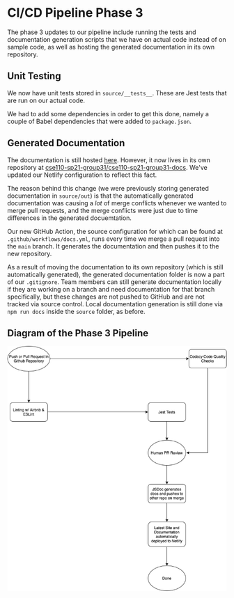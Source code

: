 # CI/CD Pipeline Phase 3

The phase 3 updates to our pipeline include running the tests and documentation generation scripts that we have on actual code instead of on sample code, as well as hosting the generated documentation in its own repository.

## Unit Testing

We now have unit tests stored in `source/__tests__`. These are Jest tests that are run on our actual code.

We had to add some dependencies in order to get this done, namely a couple of Babel dependencies that were added to `package.json`.

## Generated Documentation

The documentation is still hosted [here](https://cse110-sp21-group31-docs.netlify.app/). However, it now lives in its own repository at [cse110-sp21-group31/cse110-sp21-group31-docs](https://github.com/cse110-sp21-group31/cse110-sp21-group31-docs). We've updated our Netlify configuration to reflect this fact.

The reason behind this change (we were previously storing generated documentation in `source/out`) is that the automatically generated documentation was causing a *lot* of merge conflicts whenever we wanted to merge pull requests, and the merge conflicts were just due to time differences in the generated docuemtation.

Our new GitHub Action, the source configuration for which can be found at `.github/workflows/docs.yml`, runs every time we merge a pull request into the `main` branch. It generates the documentation and then pushes it to the new repository.

As a result of moving the documentation to its own repository (which is still automatically generated), the generated documentation folder is now a part of our `.gitignore`. Team members can still generate documentation locally if they are working on a branch and need documentation for that branch specifically, but these changes are not pushed to GitHub and are not tracked via source control. Local documentation generation is still done via `npm run docs` inside the `source` folder, as before.

## Diagram of the Phase 3 Pipeline

![Diagram of our Pipeline](phase3.png)
